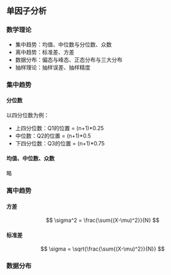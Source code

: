 ## 单因子分析

### 数学理论

- 集中趋势：均值、中位数与分位数、众数
- 离中趋势：标准差、方差
- 数据分布：偏态与峰态、正态分布与三大分布
- 抽样理论：抽样误差、抽样精度

### 集中趋势

#### 分位数

以四分位数为例：

- 上四分位数：Q1的位置 = (n+1)*0.25
- 中位数：Q2的位置 = (n+1)*0.5
- 下四分位数：Q3的位置 = (n+1)*0.75

#### 均值、中位数、众数

略

### 离中趋势

#### 方差

$$
\sigma^2 = \frac{\sum{(X-\mu)^2}}{N}
$$

#### 标准差

$$
\sigma = \sqrt{\frac{\sum{(X-\mu)^2}}{N}}
$$

### 数据分布

